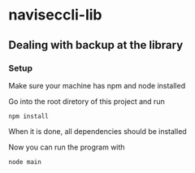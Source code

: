 # naviseccli-lib

## Dealing with backup at the library

### Setup

Make sure your machine has npm and node installed

Go into the root diretory of this project and run

`npm install`

When it is done, all dependencies should be installed

Now you can run the program with

`node main`

